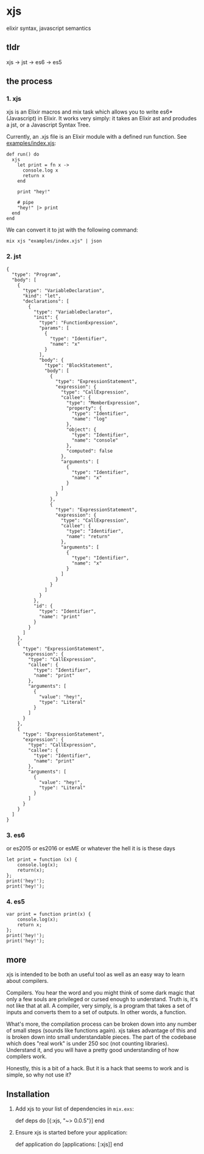 # xjs 

elixir syntax, javascript semantics

## tldr

xjs -> jst -> es6 -> es5 

## the process

### 1. xjs

xjs is an Elixir macros and mix task which allows you to write es6* (Javascript) in Elixir. It works very simply: it takes an Elixir ast and produdes a jst, or a Javascript Syntax Tree. 

Currently, an .xjs file is an Elixir module with a defined run function. See [examples/index.xjs](../examples/index.xjs): 

```
def run() do
  xjs
    let print = fn x ->
      console.log x
      return x
    end

    print "hey!"
     
    # pipe
    "hey!" |> print
  end
end
```

We can convert it to jst with the following command:

```
mix xjs "examples/index.xjs" | json
```

### 2. jst

```
{
  "type": "Program",
  "body": [
    {
      "type": "VariableDeclaration",
      "kind": "let",
      "declarations": [
        {
          "type": "VariableDeclarator",
          "init": {
            "type": "FunctionExpression",
            "params": [
              {
                "type": "Identifier",
                "name": "x"
              }
            ],
            "body": {
              "type": "BlockStatement",
              "body": [
                {
                  "type": "ExpressionStatement",
                  "expression": {
                    "type": "CallExpression",
                    "callee": {
                      "type": "MemberExpression",
                      "property": {
                        "type": "Identifier",
                        "name": "log"
                      },
                      "object": {
                        "type": "Identifier",
                        "name": "console"
                      },
                      "computed": false
                    },
                    "arguments": [
                      {
                        "type": "Identifier",
                        "name": "x"
                      }
                    ]
                  }
                },
                {
                  "type": "ExpressionStatement",
                  "expression": {
                    "type": "CallExpression",
                    "callee": {
                      "type": "Identifier",
                      "name": "return"
                    },
                    "arguments": [
                      {
                        "type": "Identifier",
                        "name": "x"
                      }
                    ]
                  }
                }
              ]
            }
          },
          "id": {
            "type": "Identifier",
            "name": "print"
          }
        }
      ]
    },
    {
      "type": "ExpressionStatement",
      "expression": {
        "type": "CallExpression",
        "callee": {
          "type": "Identifier",
          "name": "print"
        },
        "arguments": [
          {
            "value": "hey!",
            "type": "Literal"
          }
        ]
      }
    },
    {
      "type": "ExpressionStatement",
      "expression": {
        "type": "CallExpression",
        "callee": {
          "type": "Identifier",
          "name": "print"
        },
        "arguments": [
          {
            "value": "hey!",
            "type": "Literal"
          }
        ]
      }
    }
  ]
}
```

### 3. es6

or es2015 or es2016 or esME or whatever the hell it is is these days

```
let print = function (x) {
    console.log(x);
    return(x);
};
print('hey!');
print('hey!');
 ```

### 4. es5

```
var print = function print(x) {
    console.log(x);
    return x;
};
print('hey!');
print('hey!');
```

## more

xjs is intended to be both an useful tool as well as an easy way to learn about compilers.

Compilers. You hear the word and you might think of some dark magic that only a few souls are privileged or cursed enough to understand. Truth is, it's not like that at all. A compiler, very simply, is a program that takes a set of inputs and converts them to a set of outputs. In other words, a function. 

What's more, the compilation process can be broken down into any number of small steps (sounds like functions again). xjs takes advantage of this and is broken down into small understandable pieces. The part of the codebase which does "real work" is under 250 soc (not counting libraries). Understand it, and you will have a pretty good understanding of how compilers work.

Honestly, this is a bit of a hack. But it is a hack that seems to work and is simple, so why not use it?

## Installation

  1. Add xjs to your list of dependencies in `mix.exs`:

        def deps do
          [{:xjs, "~> 0.0.5"}]
        end

  2. Ensure xjs is started before your application:

        def application do
          [applications: [:xjs]]
        end

